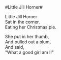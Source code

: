 #Little Jill Horner#

Little Jill Horner<br/>
Sat in the corner,<br/>
Eating her Christmas pie.<br/>

She put in her thumb,<br/>
And pulled out a plum,<br/>
And said,<br/>
"What a good girl am I!"

